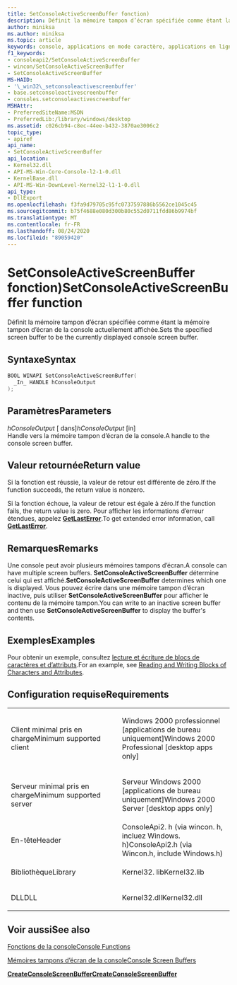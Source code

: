 ```yaml
---
title: SetConsoleActiveScreenBuffer fonction)
description: Définit la mémoire tampon d’écran spécifiée comme étant la mémoire tampon d’écran de la console actuellement affichée.
author: miniksa
ms.author: miniksa
ms.topic: article
keywords: console, applications en mode caractère, applications en ligne de commande, applications Terminal Server, API de console
f1_keywords:
- consoleapi2/SetConsoleActiveScreenBuffer
- wincon/SetConsoleActiveScreenBuffer
- SetConsoleActiveScreenBuffer
MS-HAID:
- '\_win32\_setconsoleactivescreenbuffer'
- base.setconsoleactivescreenbuffer
- consoles.setconsoleactivescreenbuffer
MSHAttr:
- PreferredSiteName:MSDN
- PreferredLib:/library/windows/desktop
ms.assetid: c026cb94-c8ec-44ee-b432-3870ae3006c2
topic_type:
- apiref
api_name:
- SetConsoleActiveScreenBuffer
api_location:
- Kernel32.dll
- API-MS-Win-Core-Console-l2-1-0.dll
- KernelBase.dll
- API-MS-Win-DownLevel-Kernel32-l1-1-0.dll
api_type:
- DllExport
ms.openlocfilehash: f3fa9d79705c95fc0737597886b5562ce1045c45
ms.sourcegitcommit: b75f4688e080d300b80c552d0711fdd86b9974bf
ms.translationtype: MT
ms.contentlocale: fr-FR
ms.lasthandoff: 08/24/2020
ms.locfileid: "89059420"
---
```

# <a name="setconsoleactivescreenbuffer-function"></a><span data-ttu-id="282b4-104">SetConsoleActiveScreenBuffer fonction)</span><span class="sxs-lookup"><span data-stu-id="282b4-104">SetConsoleActiveScreenBuffer function</span></span>


<span data-ttu-id="282b4-105">Définit la mémoire tampon d’écran spécifiée comme étant la mémoire tampon d’écran de la console actuellement affichée.</span><span class="sxs-lookup"><span data-stu-id="282b4-105">Sets the specified screen buffer to be the currently displayed console screen buffer.</span></span>

<a name="syntax"></a><span data-ttu-id="282b4-106">Syntaxe</span><span class="sxs-lookup"><span data-stu-id="282b4-106">Syntax</span></span>
------

```C
BOOL WINAPI SetConsoleActiveScreenBuffer(
  _In_ HANDLE hConsoleOutput
);
```

<a name="parameters"></a><span data-ttu-id="282b4-107">Paramètres</span><span class="sxs-lookup"><span data-stu-id="282b4-107">Parameters</span></span>
----------

<span data-ttu-id="282b4-108">*hConsoleOutput* \[ dans\]</span><span class="sxs-lookup"><span data-stu-id="282b4-108">*hConsoleOutput* \[in\]</span></span>  
<span data-ttu-id="282b4-109">Handle vers la mémoire tampon d’écran de la console.</span><span class="sxs-lookup"><span data-stu-id="282b4-109">A handle to the console screen buffer.</span></span>

<a name="return-value"></a><span data-ttu-id="282b4-110">Valeur retournée</span><span class="sxs-lookup"><span data-stu-id="282b4-110">Return value</span></span>
------------

<span data-ttu-id="282b4-111">Si la fonction est réussie, la valeur de retour est différente de zéro.</span><span class="sxs-lookup"><span data-stu-id="282b4-111">If the function succeeds, the return value is nonzero.</span></span>

<span data-ttu-id="282b4-112">Si la fonction échoue, la valeur de retour est égale à zéro.</span><span class="sxs-lookup"><span data-stu-id="282b4-112">If the function fails, the return value is zero.</span></span> <span data-ttu-id="282b4-113">Pour afficher les informations d’erreur étendues, appelez [**GetLastError**](https://msdn.microsoft.com/library/windows/desktop/ms679360).</span><span class="sxs-lookup"><span data-stu-id="282b4-113">To get extended error information, call [**GetLastError**](https://msdn.microsoft.com/library/windows/desktop/ms679360).</span></span>

<a name="remarks"></a><span data-ttu-id="282b4-114">Remarques</span><span class="sxs-lookup"><span data-stu-id="282b4-114">Remarks</span></span>
-------

<span data-ttu-id="282b4-115">Une console peut avoir plusieurs mémoires tampons d’écran.</span><span class="sxs-lookup"><span data-stu-id="282b4-115">A console can have multiple screen buffers.</span></span> <span data-ttu-id="282b4-116">**SetConsoleActiveScreenBuffer** détermine celui qui est affiché.</span><span class="sxs-lookup"><span data-stu-id="282b4-116">**SetConsoleActiveScreenBuffer** determines which one is displayed.</span></span> <span data-ttu-id="282b4-117">Vous pouvez écrire dans une mémoire tampon d’écran inactive, puis utiliser **SetConsoleActiveScreenBuffer** pour afficher le contenu de la mémoire tampon.</span><span class="sxs-lookup"><span data-stu-id="282b4-117">You can write to an inactive screen buffer and then use **SetConsoleActiveScreenBuffer** to display the buffer's contents.</span></span>

<a name="examples"></a><span data-ttu-id="282b4-118">Exemples</span><span class="sxs-lookup"><span data-stu-id="282b4-118">Examples</span></span>
--------

<span data-ttu-id="282b4-119">Pour obtenir un exemple, consultez [lecture et écriture de blocs de caractères et d’attributs](reading-and-writing-blocks-of-characters-and-attributes.md).</span><span class="sxs-lookup"><span data-stu-id="282b4-119">For an example, see [Reading and Writing Blocks of Characters and Attributes](reading-and-writing-blocks-of-characters-and-attributes.md).</span></span>

<a name="requirements"></a><span data-ttu-id="282b4-120">Configuration requise</span><span class="sxs-lookup"><span data-stu-id="282b4-120">Requirements</span></span>
------------

<table>
<colgroup>
<col width="50%" />
<col width="50%" />
</colgroup>
<tbody>
<tr class="odd">
<td><p><span data-ttu-id="282b4-121">Client minimal pris en charge</span><span class="sxs-lookup"><span data-stu-id="282b4-121">Minimum supported client</span></span></p></td>
<td><p><span data-ttu-id="282b4-122">Windows 2000 professionnel [applications de bureau uniquement]</span><span class="sxs-lookup"><span data-stu-id="282b4-122">Windows 2000 Professional [desktop apps only]</span></span></p></td>
</tr>
<tr class="even">
<td><p><span data-ttu-id="282b4-123">Serveur minimal pris en charge</span><span class="sxs-lookup"><span data-stu-id="282b4-123">Minimum supported server</span></span></p></td>
<td><p><span data-ttu-id="282b4-124">Serveur Windows 2000 [applications de bureau uniquement]</span><span class="sxs-lookup"><span data-stu-id="282b4-124">Windows 2000 Server [desktop apps only]</span></span></p></td>
</tr>
<tr class="odd">
<td><p><span data-ttu-id="282b4-125">En-tête</span><span class="sxs-lookup"><span data-stu-id="282b4-125">Header</span></span></p></td>
<td><span data-ttu-id="282b4-126">ConsoleApi2. h (via wincon. h, incluez Windows. h)</span><span class="sxs-lookup"><span data-stu-id="282b4-126">ConsoleApi2.h (via Wincon.h, include Windows.h)</span></span></td>
</tr>
<tr class="even">
<td><p><span data-ttu-id="282b4-127">Bibliothèque</span><span class="sxs-lookup"><span data-stu-id="282b4-127">Library</span></span></p></td>
<td><span data-ttu-id="282b4-128">Kernel32. lib</span><span class="sxs-lookup"><span data-stu-id="282b4-128">Kernel32.lib</span></span></td>
</tr>
<tr class="odd">
<td><p><span data-ttu-id="282b4-129">DLL</span><span class="sxs-lookup"><span data-stu-id="282b4-129">DLL</span></span></p></td>
<td><span data-ttu-id="282b4-130">Kernel32.dll</span><span class="sxs-lookup"><span data-stu-id="282b4-130">Kernel32.dll</span></span></td>
</tr>
<tr class="even">
</tr>
<tr class="odd">
</tr>
<tr class="even">
</tr>
</tbody>
</table>

## <a name="span-idsee_alsospansee-also"></a><span data-ttu-id="282b4-131"><span id="see_also"></span>Voir aussi</span><span class="sxs-lookup"><span data-stu-id="282b4-131"><span id="see_also"></span>See also</span></span>


[<span data-ttu-id="282b4-132">Fonctions de la console</span><span class="sxs-lookup"><span data-stu-id="282b4-132">Console Functions</span></span>](console-functions.md)

[<span data-ttu-id="282b4-133">Mémoires tampons d’écran de la console</span><span class="sxs-lookup"><span data-stu-id="282b4-133">Console Screen Buffers</span></span>](console-screen-buffers.md)

[<span data-ttu-id="282b4-134">**CreateConsoleScreenBuffer**</span><span class="sxs-lookup"><span data-stu-id="282b4-134">**CreateConsoleScreenBuffer**</span></span>](createconsolescreenbuffer.md)

 

 





